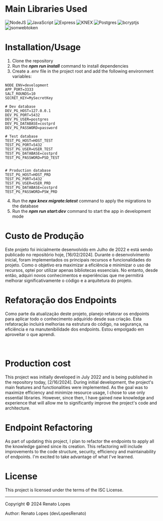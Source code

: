 # Main Libraries Used
![NodeJS](https://img.shields.io/badge/node.js-6DA55F?style=for-the-badge&logo=node.js&logoColor=white)
![JavaScript](https://img.shields.io/badge/javascript-%23323330.svg?style=for-the-badge&logo=javascript&logoColor=%23F7DF1E)
![Express](https://img.shields.io/badge/express-%23323330.svg?style=for-the-badge&logo=express&logoColor=%23F7DF1E)
![KNEX](https://img.shields.io/badge/knexjs-orange?style=for-the-badge&logo=knex.js&logoColor=white)
![Postgres](https://img.shields.io/badge/postgres-%23316192.svg?style=for-the-badge&logo=postgresql&logoColor=white)
![bcryptjs](https://img.shields.io/badge/bcrypt-blue?style=for-the-badge&logo=bcrypt&logoColor=white)
![jsonwebtoken](https://img.shields.io/badge/JWT-white?style=for-the-badge&logo=jwt.js&logoColor=black)

# Installation/Usage

1. Clone the repository
2. Run the ***npm run install*** command to install dependencies
3. Create a .env file in the project root and add the following environment variables:

```properties
NODE_ENV=development
APP_PORT=3333
SALT_ROUNDS=10
SECRET_KEY=MySecretKey

# Dev database
DEV_PG_HOST=127.0.0.1
DEV_PG_PORT=5432
DEV_PG_USER=postgres
DEV_PG_DATABASE=costprd
DEV_PG_PASSWORD=password

# Test database
TEST_PG_HOST=HOST_TEST
TEST_PG_PORT=5432
TEST_PG_USER=USER_TEST
TEST_PG_DATABASE=costprd
TEST_PG_PASSWORD=PSD_TEST


# Production database
TEST_PG_HOST=HOST_PRD
TEST_PG_PORT=5432
TEST_PG_USER=USER_PRD
TEST_PG_DATABASE=costprd
TEST_PG_PASSWORD=PSW_PRD

```

4. Run the ***npx knex migrate:latest*** command to apply the migrations to the database
5. Run the ***npm run start:dev*** command to start the app in development mode

# Custo de Produção
Este projeto foi inicialmente desenvolvido em Julho de 2022 e está sendo publicado no repositório hoje, [16/02/2024]. Durante o desenvolvimento inicial, foram implementados os principais recursos e funcionalidades do projeto. Como o objetivo era maximizar a eficiência e minimizar o uso de recursos, optei por utilizar apenas bibliotecas essenciais. No entanto, desde então, adquiri novos conhecimentos e experiências que me permitirá melhorar significativamente o código e a arquitetura do projeto.

# Refatoração dos Endpoints
Como parte da atualização deste projeto, planejo refatorar os endpoints para aplicar todo o conhecimento adquirido desde sua criação. Esta refatoração incluirá melhorias na estrutura do código, na segurança, na eficiência e na manutenibilidade dos endpoints. Estou empolgado em aproveitar o que aprendi.

<br>

# Production cost
This project was initially developed in July 2022 and is being published in the repository today, [2/16/2024]. During initial development, the project's main features and functionalities were implemented. As the goal was to maximize efficiency and minimize resource usage, I chose to use only essential libraries. However, since then, I have gained new knowledge and experience that will allow me to significantly improve the project's code and architecture.

# Endpoint Refactoring
As part of updating this project, I plan to refactor the endpoints to apply all the knowledge gained since its creation. This refactoring will include improvements to the code structure, security, efficiency and maintainability of endpoints. I'm excited to take advantage of what I've learned.

# License

This project is licensed under the terms of the ISC License.

---

Copyright © 2024 Renato Lopes

Author: Renato Lopes (devLopesRenato)

